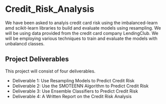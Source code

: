 # Credit_Risk_Analysis

We have been asked to analyis credit card risk using the imbalanced-learn amd scikit-learn libraries to build and evaluate models using resampling. We will be using data provided from the credit card company LendingClub. We will be employing various techniques to train and evaluate the models with unbalancd classes. 

## Project Deliverables
This project will consist of four deliverables.
- Deliverable 1: Use Resampling Models to Predict Credit Risk
- Deliverable 2: Use the SMOTEENN Algorithm to Predict Credit Risk
- Deliverable 3: Use Ensemble Classifiers to Predict Credit Risk
- Deliverable 4: A Written Report on the Credit Risk Analysis
